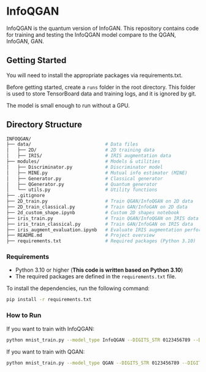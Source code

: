 # InfoQGAN

InfoQGAN is the quantum version of InfoGAN. This repository contains code for training and testing the InfoQGAN model compare to the QGAN, InfoGAN, GAN.

## Getting Started

You will need to install the appropriate packages via requirements.txt.

Before getting started, create a `runs` folder in the root directory. This folder is used to store TensorBoard data and training logs, and it is ignored by git.

The model is small enough to run without a GPU.

## Directory Structure

```bash
INFOQGAN/
├── data/                           # Data files
│   ├── 2D/                         # 2D training data
│   ├── IRIS/                       # IRIS augmentation data
├── modules/                        # Models & utilities
│   ├── Discriminator.py            # Discriminator model
│   ├── MINE.py                     # Mutual info estimator (MINE)
│   ├── Generator.py                # Classical generator
│   ├── QGenerator.py               # Quantum generator
│   └── utils.py                    # Utility functions
├── .gitignore                      
├── 2D_train.py                     # Train QGAN/InfoQGAN on 2D data
├── 2D_train_classical.py           # Train GAN/InfoGAN on 2D data
├── 2d_custom_shape.ipynb           # Custom 2D shapes notebook
├── iris_train.py                   # Train QGAN/InfoQGAN on IRIS data
├── iris_train_classical.py         # Train GAN/InfoGAN on IRIS data
├── iris_augment_evaluation.ipynb   # Evaluate IRIS augmentation performance
├── README.md                       # Project overview
├── requirements.txt                # Required packages (Python 3.10)


```

### Requirements

- Python 3.10 or higher (**This code is written based on Python 3.10**)
- The required packages are defined in the `requirements.txt` file.

To install the dependencies, run the following command:
```bash
pip install -r requirements.txt
```

### How to Run
If you want to train with InfoQGAN:
```bash
python mnist_train.py --model_type InfoQGAN --DIGITS_STR 0123456789 --DIGIT 1 --G_lr 0.01 --M_lr 0.0001 --D_lr 0.001 --coeff 0.05 --epochs 300 --latent_dim 16 --num_images_per_class 2000
```

If you want to train with QGAN:
```bash
python mnist_train.py --model_type QGAN --DIGITS_STR 0123456789 --DIGIT 1 --G_lr 0.01 --M_lr 0.0001 --D_lr 0.001 --coeff 0.05 --epochs 300 --latent_dim 16 --num_images_per_class 2000
```